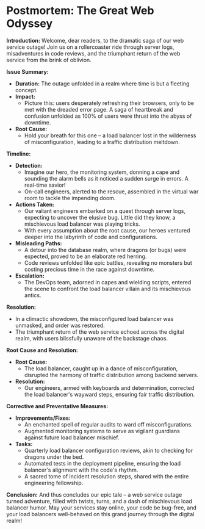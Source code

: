 # Postmortem: The Great Web Odyssey

**Introduction:**
Welcome, dear readers, to the dramatic saga of our web service outage! Join us on a rollercoaster ride through server logs, misadventures in code reviews, and the triumphant return of the web service from the brink of oblivion.

**Issue Summary:**
- **Duration:** The outage unfolded in a realm where time is but a fleeting concept.
- **Impact:**
  - Picture this: users desperately refreshing their browsers, only to be met with the dreaded error page. A saga of heartbreak and confusion unfolded as 100% of users were thrust into the abyss of downtime.
- **Root Cause:**
  - Hold your breath for this one – a load balancer lost in the wilderness of misconfiguration, leading to a traffic distribution meltdown.

**Timeline:**
- **Detection:**
  - Imagine our hero, the monitoring system, donning a cape and sounding the alarm bells as it noticed a sudden surge in errors. A real-time savior!
  - On-call engineers, alerted to the rescue, assembled in the virtual war room to tackle the impending doom.
- **Actions Taken:**
  - Our valiant engineers embarked on a quest through server logs, expecting to uncover the elusive bug. Little did they know, a mischievous load balancer was playing tricks.
  - With every assumption about the root cause, our heroes ventured deeper into the labyrinth of code and configurations.
- **Misleading Paths:**
  - A detour into the database realm, where dragons (or bugs) were expected, proved to be an elaborate red herring.
  - Code reviews unfolded like epic battles, revealing no monsters but costing precious time in the race against downtime.
- **Escalation:**
  - The DevOps team, adorned in capes and wielding scripts, entered the scene to confront the load balancer villain and its mischievous antics.

**Resolution:**
- In a climactic showdown, the misconfigured load balancer was unmasked, and order was restored.
- The triumphant return of the web service echoed across the digital realm, with users blissfully unaware of the backstage chaos.

**Root Cause and Resolution:**
- **Root Cause:**
  - The load balancer, caught up in a dance of misconfiguration, disrupted the harmony of traffic distribution among backend servers.
- **Resolution:**
  - Our engineers, armed with keyboards and determination, corrected the load balancer's wayward steps, ensuring fair traffic distribution.

**Corrective and Preventative Measures:**
- **Improvements/Fixes:**
  - An enchanted spell of regular audits to ward off misconfigurations.
  - Augmented monitoring systems to serve as vigilant guardians against future load balancer mischief.
- **Tasks:**
  - Quarterly load balancer configuration reviews, akin to checking for dragons under the bed.
  - Automated tests in the deployment pipeline, ensuring the load balancer's alignment with the code's rhythm.
  - A sacred tome of incident resolution steps, shared with the entire engineering fellowship.

**Conclusion:**
And thus concludes our epic tale – a web service outage turned adventure, filled with twists, turns, and a dash of mischievous load balancer humor. May your services stay online, your code be bug-free, and your load balancers well-behaved on this grand journey through the digital realm!
